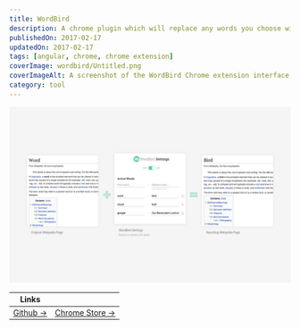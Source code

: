 ```yaml
---
title: WordBird
description: A chrome plugin which will replace any words you choose with another one.
publishedOn: 2017-02-17
updatedOn: 2017-02-17
tags: [angular, chrome, chrome extension]
coverImage: wordbird/Untitled.png
coverImageAlt: A screenshot of the WordBird Chrome extension interface, showing word replacement settings.
category: tool
---
```


![Untitled](wordbird/Untitled.png)

| Links | |
| ------ | ------- |
| [Github →](https://github.com/thalida/WordBird) |  [Chrome Store →](https://chrome.google.com/webstore/detail/wordbird/phjelaokjghhjogbfmkljhghhnbidfgk?hl=en) |
